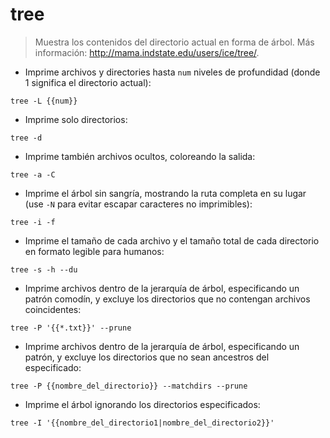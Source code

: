 # tree

> Muestra los contenidos del directorio actual en forma de árbol.
> Más información: <http://mama.indstate.edu/users/ice/tree/>.

- Imprime archivos y directories hasta `num` niveles de profundidad (donde 1 significa el directorio actual):

`tree -L {{num}}`

- Imprime solo directorios:

`tree -d`

- Imprime también archivos ocultos, coloreando la salida:

`tree -a -C`

- Imprime el árbol sin sangría, mostrando la ruta completa en su lugar (use `-N` para evitar escapar caracteres no imprimibles):

`tree -i -f`

- Imprime el tamaño de cada archivo y el tamaño total de cada directorio en formato legible para humanos:

`tree -s -h --du`

- Imprime archivos dentro de la jerarquía de árbol, especificando un patrón comodín, y excluye los directorios que no contengan archivos coincidentes:

`tree -P '{{*.txt}}' --prune`

- Imprime archivos dentro de la jerarquía de árbol, especificando un patrón, y excluye los directorios que no sean ancestros del especificado:

`tree -P {{nombre_del_directorio}} --matchdirs --prune`

- Imprime el árbol ignorando los directorios especificados:

`tree -I '{{nombre_del_directorio1|nombre_del_directorio2}}'`

